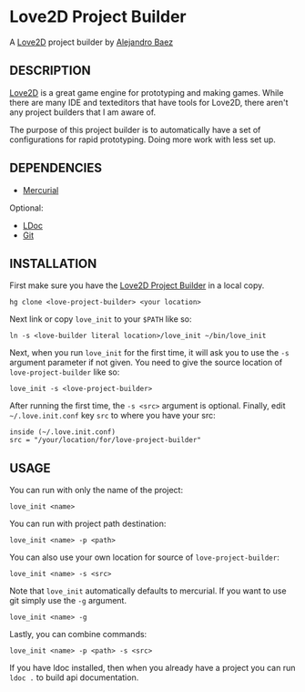 Love2D Project Builder
======================
A [Love2D](http://love2d.org/) project builder by [Alejandro Baez](https://twitter.com/a_baez)

## DESCRIPTION
[Love2D](http://love2d.org/) is a great game engine for prototyping and making
games. While there are many IDE and texteditors that have tools for Love2D,
there aren't any project builders that I am aware of.

The purpose of this project builder is to automatically have a set of
configurations for rapid prototyping. Doing more work with less set up.

## DEPENDENCIES

*   [Mercurial](http://mercurial.selenic.com/)

Optional:
*   [LDoc](http://stevedonovan.github.io/ldoc/index.html)
*   [Git](http://www.git-scm.com/)

## INSTALLATION
First make sure you have the [Love2D Project Builder](#) in a local copy.

    hg clone <love-project-builder> <your location>
Next link or copy `love_init` to your `$PATH` like so:

    ln -s <love-builder literal location>/love_init ~/bin/love_init
Next, when you run `love_init` for the first time, it will ask you to use the
`-s` argument parameter if not given. You need to give the source location of
`love-project-builder` like so:

    love_init -s <love-project-builder>
After running the first time, the `-s <src>` argument is optional.
Finally, edit `~/.love.init.conf` key `src` to where you have your src:

    inside (~/.love.init.conf)
    src = "/your/location/for/love-project-builder"

## USAGE
You can run with only the name of the project:

    love_init <name>
You can run with project path destination:

    love_init <name> -p <path>
You can also use your own location for source of `love-project-builder`:

    love_init <name> -s <src>
Note that `love_init` automatically defaults to mercurial. If you want to use
git simply use the `-g` argument.

    love_init <name> -g
Lastly, you can combine commands:

    love_init <name> -p <path> -s <src>
If you have ldoc installed, then when you already have a project you can run
`ldoc .` to build api documentation.

